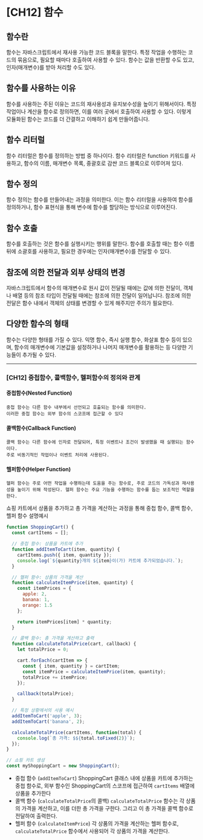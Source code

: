 # [CH12] 함수

## 함수란
함수는 자바스크립트에서 재사용 가능한 코드 블록을 말한다. 특정 작업을 수행하는 코드의 묶음으로, 필요할 때마다 호출하여 사용할 수 있다. 함수는 값을 반환할 수도 있고, 인자(매개변수)를 받아 처리할 수도 있다.

## 함수를 사용하는 이유
함수를 사용하는 주된 이유는 코드의 재사용성과 유지보수성을 높이기 위해서이다. 특정 작업이나 계산을 함수로 정의하면, 이를 여러 곳에서 호출하여 사용할 수 있다. 이렇게 모듈화된 함수는 코드를 더 간결하고 이해하기 쉽게 만들어줍니다.

## 함수 리터럴
함수 리터럴은 함수를 정의하는 방법 중 하나이다. 함수 리터럴은 function 키워드를 사용하고, 함수의 이름, 매개변수 목록, 중괄호로 감싼 코드 블록으로 이루어져 있다.

## 함수 정의
함수 정의는 함수를 만들어내는 과정을 의미한다. 이는 함수 리터럴을 사용하여 함수를 정의하거나, 함수 표현식을 통해 변수에 함수를 할당하는 방식으로 이루어진다.

## 함수 호출
함수를 호출하는 것은 함수를 실행시키는 행위를 말한다. 함수를 호출할 때는 함수 이름 뒤에 소괄호를 사용하고, 필요한 경우에는 인자(매개변수)를 전달할 수 있다.

## 참조에 의한 전달과 외부 상태의 변경
자바스크립트에서 함수의 매개변수로 원시 값이 전달될 때에는 값에 의한 전달이, 객체나 배열 등의 참조 타입이 전달될 때에는 참조에 의한 전달이 일어납니다. 참조에 의한 전달은 함수 내에서 객체의 상태를 변경할 수 있게 해주지만 주의가 필요한다.

## 다양한 함수의 형태
함수는 다양한 형태를 가질 수 있다. 익명 함수, 즉시 실행 함수, 화살표 함수 등이 있으며, 함수의 매개변수에 기본값을 설정하거나 나머지 매개변수를 활용하는 등 다양한 기능들이 추가될 수 있다.

---

### [CH12] 중첩함수, 콜백함수,  헬퍼함수의 정의와 관계

#### 중첩함수(Nested Function)
    중첩 함수는 다른 함수 내부에서 선언되고 호출되는 함수를 의미한다.
    이러한 중첩 함수는 외부 함수의 스코프에 접근할 수 있다
#### 콜백함수(Callback Function)
    콜백 함수는 다른 함수에 인자로 전달되어, 특정 이벤트나 조건이 발생했을 때 실행되는 함수이다.
    주로 비동기적인 작업이나 이벤트 처리에 사용된다.
#### 헬퍼함수(Helper Function)
    헬퍼 함수는 주로 어떤 작업을 수행하는데 도움을 주는 함수로, 주로 코드의 가독성과 재사용성을 높이기 위해 작성된다. 헬퍼 함수는 주요 기능을 수행하는 함수를 돕는 보조적인 역할을 한다.

쇼핑 카트에서 상품을 추가하고 총 가격을 계산하는 과정을 통해 중첩 함수, 콜백 함수, 헬퍼 함수 설명예시
```javascript
function ShoppingCart() {
  const cartItems = [];

  // 중첩 함수: 상품을 카트에 추가
  function addItemToCart(item, quantity) {
    cartItems.push({ item, quantity });
    console.log(`${quantity}개의 ${item}이(가) 카트에 추가되었습니다.`);
  }

  // 헬퍼 함수: 상품의 가격을 계산
  function calculateItemPrice(item, quantity) {
    const itemPrices = {
      apple: 2,
      banana: 1,
      orange: 1.5
    };

    return itemPrices[item] * quantity;
  }

  // 콜백 함수: 총 가격을 계산하고 출력
  function calculateTotalPrice(cart, callback) {
    let totalPrice = 0;

    cart.forEach(cartItem => {
      const { item, quantity } = cartItem;
      const itemPrice = calculateItemPrice(item, quantity);
      totalPrice += itemPrice;
    });

    callback(totalPrice);
  }

  // 특정 상황에서의 사용 예시
  addItemToCart('apple', 3);
  addItemToCart('banana', 2);

  calculateTotalPrice(cartItems, function(total) {
    console.log(`총 가격: $${total.toFixed(2)}`);
  });
}

// 쇼핑 카트 생성
const myShoppingCart = new ShoppingCart();
```
- 중첩 함수 (`addItemToCart`)
    ShoppingCart 클래스 내에 상품을 카트에 추가하는 중첩 함수로, 외부 함수인 ShoppingCart의 스코프에 접근하여 `cartItems` 배열에 상품을 추가한다
- 콜백 함수 (`calculateTotalPrice`의 콜백)
    `calculateTotalPrice` 함수는 각 상품의 가격을 계산하고, 이를 더한 총 가격을 구한다. 그리고 이 총 가격을 콜백 함수로 전달하여 출력한다.
- 헬퍼 함수 (`calculateItemPrice`)
    각 상품의 가격을 계산하는 헬퍼 함수로, `calculateTotalPrice` 함수에서 사용되어 각 상품의 가격을 계산한다.
